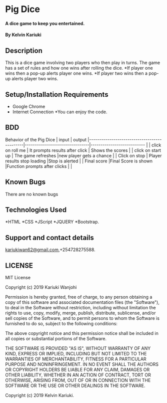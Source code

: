 # Pig Dice

#### A dice game to keep you entertained.

#### By **Kelvin Kariuki**

## Description
This is a dice game involving two players who then play in turns. The game has a set of rules and how one wins after rolling the dice.
*If player one wins then a pop-up alerts player one wins.
*If player two wins then a pop-up alerts player two wins.
 
## Setup/Installation Requirements

* Google Chrome 
* Internet Connection
*You can enjoy the code.

## BDD

 Behavior of the Pig Dice                     |  input                         | output                       |---------------------------------------------|--------------------------------|---------------------------   |
| click on roll me                            | It prompts results after click | Shows the scores             |
| click on start up                           | The game refreshes             |new player gets a chance      |
| Click on stop                               | Player results stop loading    |Stop is alerted               |
| Final score                                 |Final Score is shown            |Function prompts after clicks |                    |

## Known Bugs

There are no known bugs 
## Technologies Used
*HTML
*CSS
*JScript
*JQUERY
*Bootstrap.
## Support and contact details
kariukiwan62@gmail.com,+254728275588.
## LICENSE 
MIT License

Copyright (c) 2019 Kariuki Wanjohi

Permission is hereby granted, free of charge, to any person obtaining a copy
of this software and associated documentation files (the "Software"), to deal
in the Software without restriction, including without limitation the rights
to use, copy, modify, merge, publish, distribute, sublicense, and/or sell
copies of the Software, and to permit persons to whom the Software is
furnished to do so, subject to the following conditions:

The above copyright notice and this permission notice shall be included in all
copies or substantial portions of the Software.

THE SOFTWARE IS PROVIDED "AS IS", WITHOUT WARRANTY OF ANY KIND, EXPRESS OR
IMPLIED, INCLUDING BUT NOT LIMITED TO THE WARRANTIES OF MERCHANTABILITY,
FITNESS FOR A PARTICULAR PURPOSE AND NONINFRINGEMENT. IN NO EVENT SHALL THE
AUTHORS OR COPYRIGHT HOLDERS BE LIABLE FOR ANY CLAIM, DAMAGES OR OTHER
LIABILITY, WHETHER IN AN ACTION OF CONTRACT, TORT OR OTHERWISE, ARISING FROM,
OUT OF OR IN CONNECTION WITH THE SOFTWARE OR THE USE OR OTHER DEALINGS IN THE
SOFTWARE.

Copyright (c) 2019 Kelvin Kariuki.